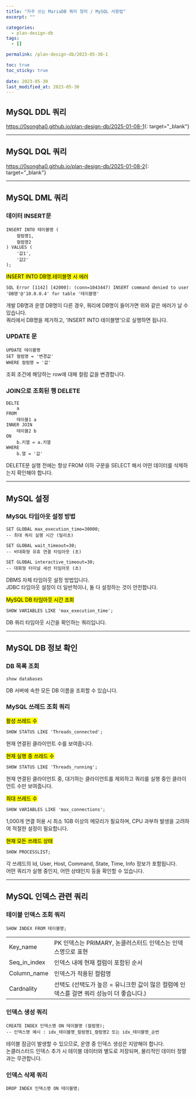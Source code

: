 ```yaml
---
title: "자주 쓰는 MariaDB 쿼리 정리 / MySQL 사용법"
excerpt: ""

categories:
  - plan-design-db
tags:
  - []

permalink: /plan-design-db/2023-05-30-1

toc: true
toc_sticky: true
 
date: 2023-05-30
last_modified_at: 2023-05-30
---
```


## MySQL DDL 쿼리

<https://0songha0.github.io/plan-design-db/2025-01-08-1>{: target="_blank"}

---

## MySQL DQL 쿼리

<https://0songha0.github.io/plan-design-db/2025-01-08-2>{: target="_blank"}

---

## MySQL DML 쿼리

### 데이터 INSERT문
```
INSERT INTO 테이블명 (
	컬럼명1,
	컬럼명2
) VALUES (
	'값1',
	'값2'
);
```

<mark>INSERT INTO DB명.테이블명 시 에러</mark>
```
SQL Error [1142] [42000]: (conn=1043447) INSERT command denied to user 'DB명'@'10.0.0.4' for table '테이블명'
```
개발 DB명과 운영 DB명이 다른 경우, 쿼리에 DB명이 들어가면 위와 같은 에러가 날 수 있습니다.  
쿼리에서 DB명을 제거하고, 'INSERT INTO 테이블명'으로 실행하면 됩니다.

### UPDATE 문
```
UPDATE 테이블명
SET 컬럼명 = '변경값'
WHERE 컬럼명 = '값'
```
조회 조건에 해당하는 row에 대해 컬럼 값을 변경합니다.

### JOIN으로 조회된 행 DELETE
```
DELTE    
	a
FROM
	테이블1 a
INNER JOIN
	테이블2 b
ON
	b.키열 = a.키열
WHERE
	b.열 = '값'
```
DELETE문 실행 전에는 항상 FROM 이하 구문을 SELECT 해서 어떤 데이터를 삭제하는지 확인해야 합니다.

---

## MySQL 설정

### MySQL 타임아웃 설정 방법
```
SET GLOBAL max_execution_time=30000;
-- 최대 쿼리 실행 시간 (밀리초)

SET GLOBAL wait_timeout=30;
-- 비대화형 유휴 연결 타임아웃 (초)

SET GLOBAL interactive_timeout=30;
-- 대화형 터미널 세션 타임아웃 (초)
```
DBMS 자체 타임아웃 설정 방법입니다.  
JDBC 타임아웃 설정이 더 일반적이나, 둘 다 설정하는 것이 안전합니다.

<mark>MySQL DB 타임아웃 시간 조회</mark>
```
SHOW VARIABLES LIKE 'max_execution_time';
```
DB 쿼리 타임아웃 시간을 확인하는 쿼리입니다.

---

## MySQL DB 정보 확인

### DB 목록 조회
```
show databases
```
DB 서버에 속한 모든 DB 이름을 조회할 수 있습니다.

### MySQL 쓰레드 조회 쿼리
<mark>활성 쓰레드 수</mark>
```
SHOW STATUS LIKE 'Threads_connected';
```
현재 연결된 클라이언트 수를 보여줍니다.

<mark>현재 실행 중 쓰레드 수</mark>
```
SHOW STATUS LIKE 'Threads_running';
```
현재 연결된 클라이언트 중, 대기하는 클라이언트를 제외하고 쿼리를 실행 중인 클라이언트 수만 보여줍니다.

<mark>최대 쓰레드 수</mark>
```
SHOW VARIABLES LIKE 'max_connections';
```
1,000개 연결 허용 시 최소 1GB 이상의 메모리가 필요하며, CPU 과부하 발생을 고려하여 적절한 설정이 필요합니다.

<mark>현재 모든 쓰레드 상태</mark>
```
SHOW PROCESSLIST;
```
각 쓰레드의 Id, User, Host, Command, State, Time, Info 정보가 포함됩니다.  
어떤 쿼리가 실행 중인지, 어떤 상태인지 등을 확인할 수 있습니다.

---

## MySQL 인덱스 관련 쿼리

### 테이블 인덱스 조회 쿼리
```
SHOW INDEX FROM 테이블명;
```
<table class="table_2_left">
	<tbody>
	<tr>
		<td>Key_name</td>
		<td>PK 인덱스는 PRIMARY, 논클러스터드 인덱스는 인덱스명으로 표현</td>
	</tr>
	<tr>
		<td>Seq_in_index</td>
		<td>인덱스 내에 현재 컬럼이 포함된 순서</td>
	</tr>
	<tr>
		<td>Column_name</td>
		<td>인덱스가 적용된 컬럼명</td>
	</tr>
	<tr>
		<td>Cardnality</td>
		<td>선택도 (선택도가 높은 = 유니크한 값이 많은 컬럼에 인덱스를 걸면 쿼리 성능이 더 좋습니다.)</td>
	</tr>
	</tbody>
</table>

### 인덱스 생성 쿼리
```
CREATE INDEX 인덱스명 ON 테이블명 (컬럼명);
-- 인덱스명 예시 : idx_테이블명_컬럼명1_컬럼명2 또는 idx_테이블명_순번
```
테이블 잠금이 발생할 수 있으므로, 운영 중 인덱스 생성은 지양해야 합니다.  
논클러스터드 인덱스 추가 시 테이블 데이터와 별도로 저장되며, 물리적인 데이터 정렬과는 무관합니다.

### 인덱스 삭제 쿼리
```
DROP INDEX 인덱스명 ON 테이블명;
```